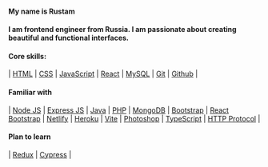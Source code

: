 #### My name is Rustam

#### I am frontend engineer from Russia. I am passionate about creating beautiful and functional interfaces.


#### Сore skills:
| [HTML](https://www.w3schools.com/html/)
| [CSS](https://developer.mozilla.org/en-US/docs/Web/CSS/)
| [JavaScript](https://www.w3schools.com/js/)
| [React](https://react.dev/)
| [MySQL](https://www.mysql.com/)
| [Git](https://git-scm.com/)
| [Github](https://github.com/) |

#### Familiar with
| [Node JS](https://nodejs.org/)
| [Express JS](https://expressjs.com/)
| [Java](https://www.oracle.com/java/)
| [PHP](https://www.php.net/)
| [MongoDB](https://www.mongodb.com/)
| [Bootstrap](https://getbootstrap.com/)
| [React Bootstrap](https://react-bootstrap.github.io/)
| [Netlify](https://www.netlify.com/)
| [Heroku](https://www.heroku.com/)
| [Vite](https://vitejs.dev/)
| [Photoshop](https://www.adobe.com/products/photoshop.html/)
| [TypeScript](https://www.typescriptlang.org/)
| [HTTP Protocol](https://httpwg.org/) |

#### Plan to learn
| [Redux](https://redux.js.org/)
| [Cypress](https://www.cypress.io/) |
